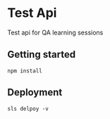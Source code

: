 # Test Api

Test api for QA learning sessions

## Getting started

```
npm install
```

## Deployment

```
sls delpoy -v
```
